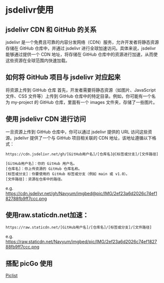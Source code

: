 # jsdelivr使用

## jsdelivr CDN 和 GitHub 的关系
jsdelivr 是一个免费且可靠的内容分发网络（CDN）服务，允许开发者将静态资源存储在 GitHub 仓库中，并通过 jsdelivr 进行全球加速访问。具体来说，jsdelivr 能够通过提供一个 CDN 地址，将存储在 GitHub 仓库中的资源进行加速，从而使这些资源在全球范围内快速加载。

## 如何将 GitHub 项目与 jsdelivr 对应起来
将资源上传到 GitHub 仓库
首先，开发者需要将静态资源（如图片、JavaScript 文件、CSS 文件等）上传到 GitHub 仓库中的特定目录。例如，你可能有一个名为 my-project 的 GitHub 仓库，里面有一个 images 文件夹，存储了一些图片。

## 使用 jsdelivr CDN 进行访问
一旦资源上传到 GitHub 仓库中，你可以通过 jsdelivr 提供的 URL 访问这些资源。jsdelivr 提供了一个与 GitHub 项目相关联的 CDN 地址，该地址遵循以下格式：

```
https://cdn.jsdelivr.net/gh/[GitHub用户名]/[仓库名]@[标签或分支]/[文件路径]

[GitHub用户名]：你的 GitHub 用户名。
[仓库名]：你上传资源的 GitHub 仓库名称。
[标签或分支]：你要使用的 GitHub 标签或分支（例如 main 或 v1.0）。
[文件路径]：资源在仓库中的路径。
```
e.g. https://cdn.jsdelivr.net/gh/Navyum/imgbed@pic/IMG/2ef23a6d2026c74ef182788fb9ff7ccc.png


## 使用raw.staticdn.net加速：
```
https://raw.staticdn.net/[GitHub用户名]/[仓库名]/[标签或分支]/[文件路径]
```
e.g. https://raw.staticdn.net/Navyum/imgbed/pic/IMG/2ef23a6d2026c74ef182788fb9ff7ccc.png


## 搭配 picGo 使用
[Piclist](./piclist.md)
